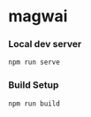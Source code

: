 # magwai

### Local dev server

```bash
npm run serve
```

### Build Setup

```bash
npm run build
```

